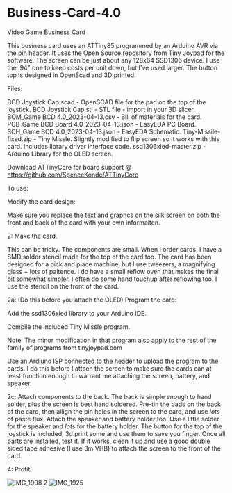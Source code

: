 
# Business-Card-4.0
Video Game Business Card

This business card uses an ATTiny85 programmed by an Arduino AVR via the pin header.
It uses the Open Source repository from Tiny Joypad for the software.
The screen can be just about any 128x64 SSD1306 device.  I use the .94" one to keep costs per unit down, but I've used larger.
The button top is designed in OpenScad and 3D printed.

Files:

BCD Joystick Cap.scad - OpenSCAD file for the pad on the top of the joystick.
BCD Joystick Cap.stl - STL file - import in your 3D slicer.
BOM_Game BCD 4.0_2023-04-13.csv - Bill of materials for the card.
PCB_Game BCD Board 4.0_2023-04-13.json - EasyEDA PC Board.
SCH_Game BCD 4.0_2023-04-13.json - EasyEDA Schematic.
Tiny-Missile-fixed.zip - Tiny Missle.  Slightly modified to flip screen so it works with this card. Includes library driver interface code.
ssd1306xled-master.zip - Arduino Library for the OLED screen.

Download ATTinyCore for board support @ https://github.com/SpenceKonde/ATTinyCore

To use:

Modify the card design: 

Make sure you replace the text and graphcs on the silk screen on both the front and back of the card with your own informaiton.

2: Make the card.

This can be tricky. The components are small.   When I order cards, I have a SMD solder stencil made for the top of the card too.  The card has been designed for a pick and place machine, but I use tweezers, a magnifying glass + lots of paitence.   I do have a small reflow oven that makes the final bit somewhat simpler.  I often do some hand touchup after reflowing too.  I use the stencil on the front of the card.

2a: (Do this before you attach the OLED) Program the card:

Add the ssd1306xled library to your Arduino IDE.

Compile the included Tiny Missle program.

Note:  The minor modification in that program also apply to the rest of the family of programs from tinyjoypad.com

Use an Ardiuno ISP connected to the header to upload the program to the cards.   I do this before I attach the screen to make sure the cards can at least function enough to warrant me attaching the screen, battery, and speaker.

2c: Attach components to the back. The back is simple enough to hand solder, plus the screen is best hand soldered.  Pre-tin the pads on the back of the card, then allign the pin holes in the screen to the card, and use *lots* of paste flux.  Attach the speaker and battery holder too.  Use a little solder for the speaker and *lots* for the battery holder.  The button for the top of the joystick is included, 3d print some and use them to save you finger.  Once all parts are installed, test it.  If it works, clean it up and use a good double sided tape adhesive (I use 3m VHB) to attach the screen to the front of the card.

4:  Profit!

![IMG_1908 2](https://user-images.githubusercontent.com/19963279/231891402-4f48f17f-9091-4113-976d-780c74542a1d.jpeg)
![IMG_1925](https://user-images.githubusercontent.com/19963279/231891413-1c71943b-8d50-41b9-b3df-e85dd74759c4.jpeg)



